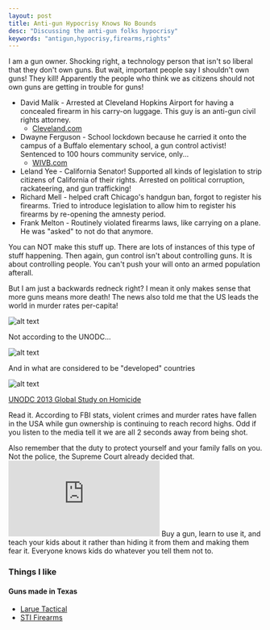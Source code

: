 ```yaml
---
layout: post
title: Anti-gun Hypocrisy Knows No Bounds
desc: "Discussing the anti-gun folks hypocrisy"
keywords: "antigun,hypocrisy,firearms,rights"
---
```


I am a gun owner.  Shocking right, a technology person that isn't so liberal that they don't own guns.  But wait, important people say I shouldn't own guns!  They kill!  Apparently the people who think we as citizens should not own guns are getting in trouble for guns!

+ David Malik - Arrested at Cleveland Hopkins Airport for having a concealed firearm in his carry-on luggage.  This guy is an anti-gun civil rights attorney.
  + [Cleveland.com](http://www.cleveland.com/metro/index.ssf/2015/02/prominent_cleveland_civil_righ.html)
+ Dwayne Ferguson - School lockdown because he carried it onto the campus of a Buffalo elementary school, a gun control activist!  Sentenced to 100 hours community service, only...
  + [WIVB.com](http://wivb.com/2014/02/07/reports-of-man-with-gun-near-elementary-school/)
+ Leland Yee - California Senator!  Supported all kinds of legislation to strip citizens of California of their rights.  Arrested on political corruption, rackateering, and gun trafficking!
+ Richard Mell - helped craft Chicago's handgun ban, forgot to register his firearms.  Tried to introduce legislation to allow him to register his firearms by re-opening the amnesty period.
+ Frank Melton - Routinely violated firearms laws, like carrying on a plane.  He was "asked" to not do that anymore.

You can NOT make this stuff up.  There are lots of instances of this type of stuff happening.  Then again, gun control isn't about controlling guns.  It is about controlling people.  You can't push your will onto an armed population afterall.

But I am just a backwards redneck right?  I mean it only makes sense that more guns means more death!  The news also told me that the US leads the world in murder rates per-capita!

![alt text](../images/HomicideRates.png "Homicide rates per-capita across the world")

Not according to the UNODC...

![alt text](../images/MurderVSFirearm.png "Murder rates compared to firearm ownership")

And in what are considered to be "developed" countries

![alt text](../images/MurderVSFirearmDeveloped.png "Murders rates compared to firearm ownership in developed nations")

[UNODC 2013 Global Study on Homicide](http://www.unodc.org/documents/gsh/pdfs/2014_GLOBAL_HOMICIDE_BOOK_web.pdf)

Read it.  According to FBI stats, violent crimes and murder rates have fallen in the USA while gun ownership is continuing to reach record highs.  Odd if you listen to the media tell it we are all 2 seconds away from being shot.

Also remember that the duty to protect yourself and your family falls on you.  Not the police, the Supreme Court already decided that.  ![alt text](http://www.nytimes.com/2005/06/28/politics/28scotus.html?_r=0 "NY Times")  Buy a gun, learn to use it, and teach your kids about it rather than hiding it from them and making them fear it.  Everyone knows kids do whatever you tell them not to.

### Things I like

#### Guns made in Texas
+ [Larue Tactical](http://www.laruetactical.com/)
+ [STI Firearms](http://www.stiguns.com/)